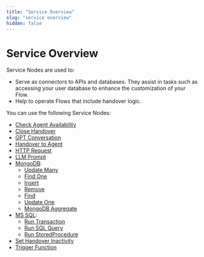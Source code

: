 ```yaml
---
title: "Service Overview" 
slug: "service overview" 
hidden: false 
---
```


# Service Overview

Service Nodes are used to:

- Serve as connectors to APIs and databases. They assist in tasks such as accessing your user database to enhance the customization of your Flow.
- Help to operate Flows that include handover logic.

You can use the following Service Nodes:

- [Check Agent Availability](check-agent-availability.md)
- [Close Handover](close-handover.md)
- [GPT Conversation](gpt-conversation.md)
- [Handover to Agent](handover-to-agent.md)
- [HTTP Request](http-request.md)
- [LLM Prompt](llm-prompt.md)
- [MongoDB](mongo-db.md):
    - [Update Many](mongo-db.md#update-many)
    - [Find One](mongo-db.md#find-one)
    - [Insert](mongo-db.md#insert)
    - [Remove](mongo-db.md#remove)
    - [Find](mongo-db.md#find)
    - [Update One](mongo-db.md#update-one)
    - [MongoDB Aggregate](mongo-db.md#mongodb-aggregate)
- [MS SQL](ms-sql.md):
    - [Run Transaction](ms-sql.md#run-transaction)
    - [Run SQL Query](ms-sql.md#run-query)
    - [Run StoredProcedure](ms-sql.md#run-stored-procedure)
- [Set Handover Inactivity](set-handover-inactivity.md)
- [Trigger Function](trigger-function.md)